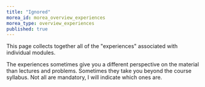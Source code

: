 ```yaml
---
title: "Ignored"
morea_id: morea_overview_experiences
morea_type: overview_experiences
published: true
---
```


This page collects together all of the "experiences" associated with individual modules. 

The experiences sometimes give you a different perspective on the
material than lectures and problems.  Sometimes they take you beyond
the course syllabus. Not all are mandatory, I will indicate which ones
are.
